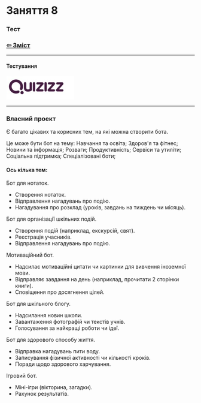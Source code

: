 # Заняття 8

### Тест

### [&#8678; Зміст](../index.md)

---

#### Тестування

[![quizizz](quizizz.jpeg)](https://quizizz.com/)

---

### Власний проект

Є багато цікавих та корисних тем, на які можна створити бота. 

Це може бути бот на тему: Навчання та освіта; Здоров'я та фітнес; Новини та інформація;
Розваги; Продуктивність; Сервіси та утиліти; Соціальна підтримка; 
Спеціалізовані боти;

#### Ось кілька тем:

Бот для нотаток.
- Створення нотаток.
- Відправлення нагадувань про подію.
- Нагадування про розклад (уроків, завдань на тиждень чи місяць).

Бот для організації шкільних подій.
- Створення подій (наприклад, екскурсій, свят).
- Реєстрація учасників.
- Відправлення нагадувань про подію.

Мотиваційний бот.
- Надсилає мотиваційні цитати чи картинки для вивчення іноземної мови.
- Відправляє завдання на день (наприклад, прочитати 2 сторінки книги).
- Сповіщення про досягнення цілей.

Бот для шкільного блогу.
- Надсилання новин школи.
- Завантаження фотографій чи текстів учнів.
- Голосування за найкращі роботи чи ідеї.

Бот для здорового способу життя.
- Відправка нагадувань пити воду.
- Записування фізичної активності чи кількості кроків.
- Поради щодо здорового харчування.

Ігровий бот.
- Міні-ігри (вікторина, загадки).
- Рахунок результатів.


